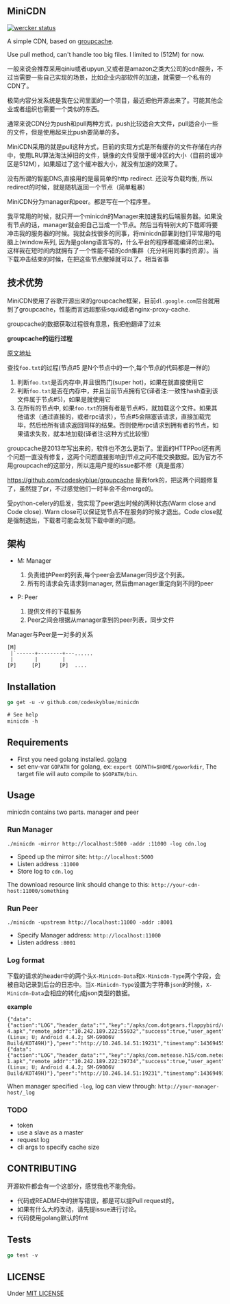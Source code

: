 ## MiniCDN
[![wercker status](https://app.wercker.com/status/38fd3ae3b11c17b6163966f06eb7a8be/m "wercker status")](https://app.wercker.com/project/bykey/38fd3ae3b11c17b6163966f06eb7a8be)

A simple CDN, based on [groupcache](https://github.com/golang/groupcache).

Use pull method, can't handle too big files. I limited to (512M) for now.

一般来说会推荐采用qiniu或者upyun,又或者是amazon之类大公司的cdn服务，不过当需要一些自己实现的场景，比如企业内部软件的加速，就需要一个私有的CDN了。

极简内容分发系统是我在公司里面的一个项目，最近把他开源出来了。可能其他企业或者组织也需要一个类似的东西。

通常来说CDN分为push和pull两种方式，push比较适合大文件，pull适合小一些的文件，但是使用起来比push要简单的多。

MiniCDN采用的就是pull这种方式，目前的实现方式是所有缓存的文件存储在内存中，使用LRU算法淘汰掉旧的文件，镜像的文件受限于缓冲区的大小（目前的缓冲区是512M），如果超过了这个缓冲器大小，就没有加速的效果了。

没有所谓的智能DNS,直接用的是最简单的http redirect. 还没写负载均衡, 所以redirect的时候，就是随机返回一个节点（简单粗暴)

MiniCDN分为manager和peer。都是写在一个程序里。

我平常用的时候，就只开一个minicdn的Manager来加速我的后端服务器。如果没有节点的话，manager就会把自己当成一个节点。然后当有特别大的下载即将要冲击我的服务器的时候。我就会找很多的同事，将minicdn部署到他们平常用的电脑上(window系列, 因为是golang语言写的，什么平台的程序都能编译的出来)。这样我在短时间内就拥有了一个性能不错的cdn集群（充分利用同事的资源）。当下载冲击结束的时候，在把这些节点撤掉就可以了。相当省事

## 技术优势
MiniCDN使用了谷歌开源出来的groupcache框架，目前`dl.google.com`后台就用到了groupcache，性能而言远超那些squid或者nginx-proxy-cache.

groupcache的数据获取过程很有意思，我把他翻译了过来

**groupcache的运行过程**

[原文地址](https://github.com/golang/groupcache#loading-process)

查找`foo.txt`的过程(节点#5 是N个节点中的一个,每个节点的代码都是一样的)

1. 判断`foo.txt`是否内存中,并且很热门(super hot)，如果在就直接使用它
2. 判断`foo.txt`是否在内存中，并且当前节点拥有它(译者注:一致性hash查到该文件属于节点#5)，如果是就使用它
3. 在所有的节点中, 如果`foo.txt`的拥有者是节点#5，就加载这个文件。如果其他请求（通过直接的，或者rpc请求），节点#5会阻塞该请求，直接加载完毕，然后给所有请求返回同样的结果。否则使用rpc请求到拥有者的节点，如果请求失败，就本地加载(译者注:这种方式比较慢)

groupcache是2013年写出来的，软件也不怎么更新了。里面的HTTPPool还有两个问题一直没有修复，这两个问题直接影响到节点之间不能交换数据。因为官方不用groupcache的这部分，所以连用户提的issue都不修（真是蛋疼）

<https://github.com/codeskyblue/groupcache> 是我fork的，把这两个问题修复了，虽然提了pr，不过感觉他们一时半会不会merge的。

受python-celery的启发，我实现了peer退出时候的两种状态(Warm close and Code close). Warn close可以保证党节点不在服务的时候才退出。Code close就是强制退出，下载者可能会发现下载中断的问题。

## 架构

* M: Manager
	
	1. 负责维护Peer的列表,每个peer会去Manager同步这个列表。
	2. 所有的请求会先请求到manager, 然后由manager重定向到不同的peer

* P: Peer

	1. 提供文件的下载服务
	2. Peer之间会根据从manager拿到的peer列表，同步文件

Manager与Peer是一对多的关系

```
[M]
 |`------+--------+---......
 |       |        |
[P]     [P]      [P]  ....
```

## Installation
```go
go get -u -v github.com/codeskyblue/minicdn

# See help
minicdn -h
```

## Requirements
* First you need golang installed. [golang](https://golang.org/dl/)
* set env-var `GOPATH` for golang, ex: `export GOPATH=$HOME/goworkdir`, The target file will auto compile to `$GOPATH/bin`.

## Usage
minicdn contains two parts. manager and peer

### Run Manager

```shell
./minicdn -mirror http://localhost:5000 -addr :11000 -log cdn.log
```

* Speed up the mirror site: `http://localhost:5000`
* Listen address `:11000`
* Store log to `cdn.log`

The download resource link should change to this: `http://your-cdn-host:11000/something`

### Run Peer

```shell
./minicdn -upstream http://localhost:11000 -addr :8001
```

* Specify Manager address: `http://localhost:11000`
* Listen address `:8001`

### Log format

下载的请求的header中的两个头`X-Minicdn-Data`和`X-Minicdn-Type`两个字段，会被自动记录到后台的日志中。当`X-Minicdn-Type`设置为字符串`json`的时候，`X-Minicdn-Data`会相应的转化成json类型的数据。

**example**

```
{"data":{"action":"LOG","header_data":"","key":"/apks/com.dotgears.flappybird/com.dotgears.flappybird-4.apk","remote_addr":"10.242.189.222:55932","success":true,"user_agent":"AndroidDownloadManager/4.4.2 (Linux; U; Android 4.4.2; SM-G9006V Build/KOT49H)"},"peer":"http://10.246.14.51:19231","timestamp":1436945573}
{"data":{"action":"LOG","header_data":"","key":"/apks/com.netease.h15/com.netease.h15-1.apk","remote_addr":"10.242.189.222:39734","success":true,"user_agent":"AndroidDownloadManager/4.4.2 (Linux; U; Android 4.4.2; SM-G9006V Build/KOT49H)"},"peer":"http://10.246.14.51:19231","timestamp":1436949324}
```

When manager specified `-log`,
log can view through: `http://your-manager-host/_log`


### TODO
* token
* use a slave as a master
* request log
* cli args to specify cache size

## CONTRIBUTING
开源软件都会有一个这部分，感觉我也不能免俗。

* 代码或README中的拼写错误，都是可以提Pull request的。
* 如果有什么大的改动，请先提issue进行讨论。
* 代码使用golang默认的fmt

## Tests
```go
go test -v
```

## LICENSE
Under [MIT LICENSE](LICENSE)
